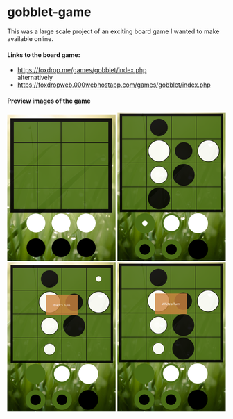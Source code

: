 # gobblet-game
This was a large scale project of an exciting board game I wanted to make available online.

#### Links to the board game:
- https://foxdrop.me/games/gobblet/index.php 
<br> alternatively <br>
- https://foxdropweb.000webhostapp.com/games/gobblet/index.php 


#### Preview images of the game
![Image of game](readmeImages/display.png)
![Image of game](readmeImages/display2.png)
![Image of game](readmeImages/display3.png)
![Image of game](readmeImages/display4.png)
